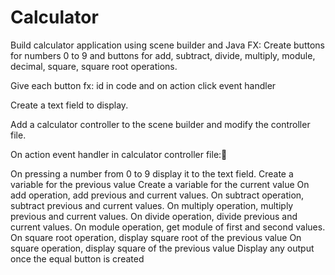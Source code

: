 # Calculator


Build calculator application using scene builder and  Java FX:
Create buttons for numbers 0 to 9 and buttons for add, subtract, divide, multiply, module, decimal, square, square root operations.

Give each button fx: id in code and on action click event handler

Create a text field to display.

Add a calculator controller to the scene builder and modify the controller file.

On action event handler in calculator controller file:

On pressing a number from 0 to 9 display it to the text field.
Create a variable for the previous value
Create a variable for the current value
On add operation, add previous and current values.
On subtract operation, subtract previous and current values.
On multiply operation, multiply previous and current values.
On divide operation, divide previous and current values.
On module operation, get module of first and second values.
On square root operation, display square root of the previous value
On square operation, display square of the previous value
Display any output once the equal button is created
